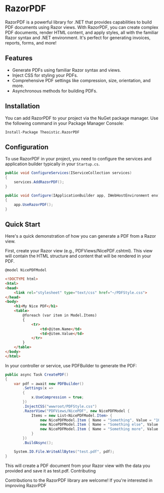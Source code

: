 # RazorPDF

RazorPDF is a powerful library for .NET that provides capabilities to build PDF documents using Razor views. With RazorPDF, you can create complex PDF documents, render HTML content, and apply styles, all with the familiar Razor syntax and .NET environment. It's perfect for generating invoices, reports, forms, and more!

## Features
- Generate PDFs using familiar Razor syntax and views.
- Inject CSS for styling your PDFs.
- Comprehensive PDF settings like compression, size, orientation, and more.
- Asynchronous methods for building PDFs.

## Installation

You can add RazorPDF to your project via the NuGet package manager. Use the following command in your Package Manager Console:

```
Install-Package Theoistic.RazorPDF
```

## Configuration

To use RazorPDF in your project, you need to configure the services and application builder typically in your `Startup.cs`.

```csharp
public void ConfigureServices(IServiceCollection services)
{
    services.AddRazorPDF();
}

public void Configure(IApplicationBuilder app, IWebHostEnvironment env)
{
    app.UseRazorPDF();
}
```

## Quick Start

Here's a quick demonstration of how you can generate a PDF from a Razor view.

First, create your Razor view (e.g., PDFViews/NicePDF.cshtml). This view will contain the HTML structure and content that will be rendered in your PDF.

```html
@model NicePDFModel

<!DOCTYPE html>
<html>
<head>
    <link rel="stylesheet" type="text/css" href="~/PDFStyle.css">
</head>
<body>
    <h1>My Nice PDF</h1>
    <table>
        @foreach (var item in Model.Items)
        {
            <tr>
                <td>@item.Name</td>
                <td>@item.Value</td>
            </tr>
        }
    </table>
</body>
</html>
```

In your controller or service, use PDFBuilder to generate the PDF:

```csharp
public async Task CreatePDF()
{
    var pdf = await new PDFBuilder()
        .Settings(x =>
        {
            x.UseCompression = true;
        })
        .InjectCSS("wwwroot/PDFStyle.css")
        .RazorView("PDFViews/NicePDF", new NicePDFModel { 
            Items = new List<NicePDFModel.Item> {
                new NicePDFModel.Item { Name = "Something", Value = "10.42" },
                new NicePDFModel.Item { Name = "Something else", Value = "50.42" },
                new NicePDFModel.Item { Name = "Something more", Value = "21.42" },
            }
        })
        .BuildAsync();

    System.IO.File.WriteAllBytes("test.pdf", pdf);
}
```

This will create a PDF document from your Razor view with the data you provided and save it as test.pdf.
Contributing

Contributions to the RazorPDF library are welcome! If you're interested in improving RazorPDF
